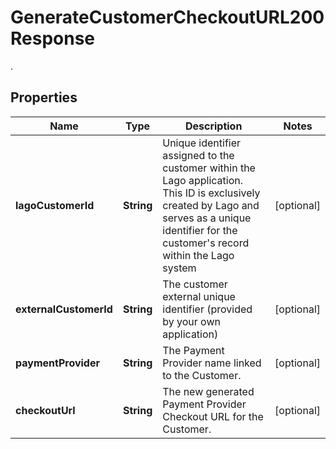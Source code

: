 

# GenerateCustomerCheckoutURL200Response

.

## Properties

| Name | Type | Description | Notes |
|------------ | ------------- | ------------- | -------------|
|**lagoCustomerId** | **String** | Unique identifier assigned to the customer within the Lago application. This ID is exclusively created by Lago and serves as a unique identifier for the customer&#39;s record within the Lago system |  [optional] |
|**externalCustomerId** | **String** | The customer external unique identifier (provided by your own application) |  [optional] |
|**paymentProvider** | **String** | The Payment Provider name linked to the Customer. |  [optional] |
|**checkoutUrl** | **String** | The new generated Payment Provider Checkout URL for the Customer. |  [optional] |



